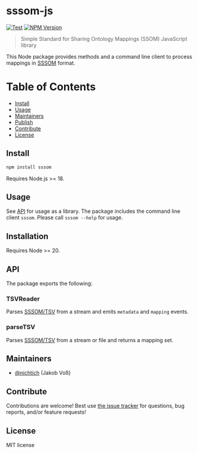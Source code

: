# sssom-js

[![Test](https://github.com/gbv/sssom-js/actions/workflows/test.yml/badge.svg?branch=dev)](https://github.com/gbv/sssom-js/actions/workflows/test.yml)
[![NPM Version](http://img.shields.io/npm/v/sssom.svg?style=flat)](https://www.npmjs.org/package/sssom)

> Simple Standard for Sharing Ontology Mappings (SSOM) JavaScript library

This Node package provides methods and a command line client to process mappings in [SSSOM] format.

# Table of Contents

- [Install](#install)
- [Usage](#usage)
- [Maintainers](#maintainers)
- [Publish](#publish)
- [Contribute](#contribute)
- [License](#license)

## Install 

```bash
npm install sssom
```

Requires Node.js >= 18.

## Usage

See [API](#api) for usage as a library. The package includes the command line client `sssom`. Please call `sssom --help` for usage.

## Installation

Requires Node >= 20.

## API

The package exports the following:

### TSVReader

Parses [SSSOM/TSV] from a stream and emits `metadata` and `mapping` events.

### parseTSV

Parses [SSSOM/TSV] from a stream or file and returns a mapping set.

## Maintainers

- [@nichtich](https://github.com/nichtich) (Jakob Voß)

## Contribute

Contributions are welcome! Best use [the issue tracker](https://github.com/gbv/sssom-js/issues) for questions, bug reports, and/or feature requests!

## License

MIT license

[SSSOM]: https://mapping-commons.github.io/sssom/
[SSSOM/TSV]: https://mapping-commons.github.io/sssom/spec-formats-tsv/
